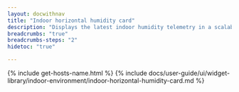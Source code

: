 ```yaml
---
layout: docwithnav
title: "Indoor horizontal humidity card"
description: "Displays the latest indoor humidity telemetry in a scalable horizontal layout."
breadcrumbs: "true"
breadcrumbs-steps: "2"
hidetoc: "true"

---
```

{% include get-hosts-name.html %}
{% include docs/user-guide/ui/widget-library/indoor-environment/indoor-horizontal-humidity-card.md %}
